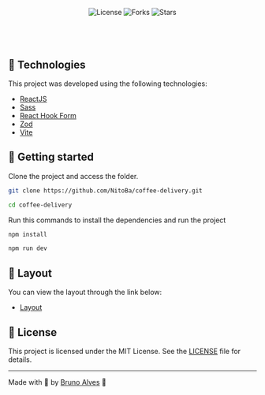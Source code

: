 
<p align="center">
  <img  src="https://img.shields.io/static/v1?label=license&message=MIT&color=7b6ef6&labelColor=120f31" alt="License">
  
  <img src="https://img.shields.io/github/forks/NitoBa/the-movie-app?label=forks&message=MIT&color=7b6ef6&labelColor=120f31" alt="Forks">

  <img src="https://img.shields.io/github/stars/NitoBa/the-movie-app?label=stars&message=MIT&color=7b6ef6&labelColor=120f31" alt="Stars">
</p>

<h1 align="center">
</h1>

<br>

## 🧪 Technologies

This project was developed using the following technologies:

- [ReactJS](https://reactjs.org/)
- [Sass](https://sass-lang.com/documentation/)
- [React Hook Form](https://react-hook-form.com/)
- [Zod](https://github.com/colinhacks/zod)
- [Vite](https://vitejs.dev/)

## 🚀 Getting started

Clone the project and access the folder.

```bash
git clone https://github.com/NitoBa/coffee-delivery.git

cd coffee-delivery
```

Run this commands to install the dependencies and run the project

```bash
npm install

npm run dev
```

## 🔖 Layout

You can view the layout through the link below:
- [Layout](https://www.figma.com/file/bNtZc6XVqqWGvu26ywpVrY/Coffee-Delivery-(Copy)?node-id=0%3A1)

## 📝 License

This project is licensed under the MIT License. See the [LICENSE](LICENSE) file for details.

---

Made with 💜 by [Bruno Alves](https://nito-dev.vercel.app/) 👋
